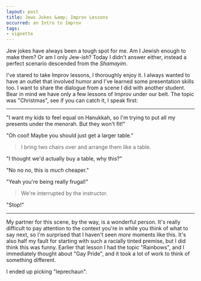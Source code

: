 ```yaml
---
layout: post
title: Jews Jokes &amp; Improv Lessons
occurred: an Intro to Improv
tags:
- vignette
---
```


Jew jokes have always been a tough spot for me.
Am I Jewish enough to make them?
Or am I only Jew-<i>ish</i>?
Today I didn't answer either, instead a perfect scenario descended from the _Shamayim_.

I've stared to take Improv lessons, I thoroughly enjoy it.
I always wanted to have an outlet that involved humor and I've learned some presentation skills too.
I want to share the dialogue from a scene I did with another student.
Bear in mind we have only a few lessons of Improv under our belt.
The topic was "Christmas", see if you can catch it, I speak first:

---

"I want my kids to feel equal on Hanukkah, so I'm trying to put all my presents under the menorah.
But they won't fit!"

"Oh cool! Maybe you should just get a larger table."

> I bring two chairs over and arrange them like a table.

"I thought we'd actually buy a table, why this?"

"No no no, this is _much_ cheaper."

"Yeah you're being really frugal!"

> We're interrupted by the instructor.

"Stop!"

---

My partner for this scene, by the way, is a wonderful person.
It's really difficult to pay attention to the context you're in while you think of what to say next,
so I'm surprised that I haven't seen _more_ moments like this.
It's also half my fault for starting with such a racially tinted premise,
but I did think this was funny.
Earlier that lesson I had the topic "Rainbows", and I immediately thought about "Gay Pride",
and it took a lot of work to think of something different.

I ended up picking "leprechaun".
